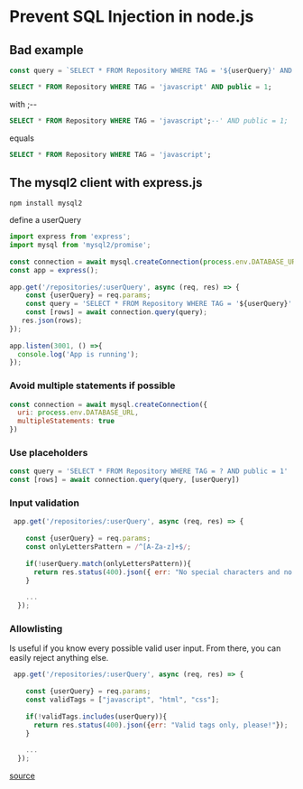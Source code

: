 # Prevent SQL Injection in node.js
 
## Bad example
```javascript
const query = `SELECT * FROM Repository WHERE TAG = '${userQuery}' AND public = 1`
```
```SQL
SELECT * FROM Repository WHERE TAG = 'javascript' AND public = 1;
```
with ;--
```SQL
SELECT * FROM Repository WHERE TAG = 'javascript';--' AND public = 1;
```
equals
```SQL
SELECT * FROM Repository WHERE TAG = 'javascript';
```
 
## The mysql2 client with express.js
```Terminal
npm install mysql2
```
define a userQuery
```JavaScript
import express from 'express';
import mysql from 'mysql2/promise';
 
const connection = await mysql.createConnection(process.env.DATABASE_URL);
const app = express();
 
app.get('/repositories/:userQuery', async (req, res) => {
    const {userQuery} = req.params;
    const query = 'SELECT * FROM Repository WHERE TAG = '${userQuery}' AND public = 1';
    const [rows] = await connection.query(query);
   res.json(rows);
});
 
app.listen(3001, () =>{
  console.log('App is running');
});
```
 
### Avoid multiple statements if possible
 
```JavaScript
const connection = await mysql.createConnection({
  uri: process.env.DATABASE_URL,
  multipleStatements: true
})
```
 
### Use placeholders
 
```JavaScript
const query = 'SELECT * FROM Repository WHERE TAG = ? AND public = 1'
const [rows] = await connection.query(query, [userQuery])
```
 
### Input validation
 
```JavaScript
 app.get('/repositories/:userQuery', async (req, res) => {
 
    const {userQuery} = req.params;
    const onlyLettersPattern = /^[A-Za-z]+$/;
 
    if(!userQuery.match(onlyLettersPattern)){
      return res.status(400).json({ err: "No special characters and no numbers, please!"})
    }
 
    ...
  });
```
 
### Allowlisting
 
Is useful if you know every possible valid user input. From there, you can easily reject anything else.
 
```JavaScript
 app.get('/repositories/:userQuery', async (req, res) => {
 
    const {userQuery} = req.params;
    const validTags = ["javascript", "html", "css"];
 
    if(!validTags.includes(userQuery)){
      return res.status(400).json({err: "Valid tags only, please!"});
    }
 
    ...
  });
```
 
[source](https://planetscale.com/blog/how-to-prevent-sql-injection-attacks-in-node-js)
